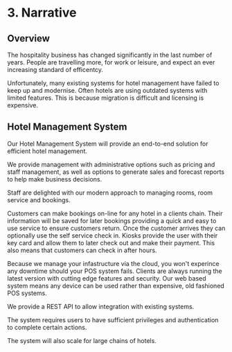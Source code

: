 # 3. Narrative

## Overview
The hospitality business has changed significantly in the last number of years.
People are travelling more, for work or leisure, and expect an ever increasing standard of efficentcy.

Unfortunately, many existing systems for hotel management have failed to keep up and modernise.
Often hotels are using outdated systems with limited features. This is because migration is difficult and licensing is expensive.

## Hotel Management System
Our Hotel Management System will provide an end-to-end solution for efficient hotel management.

We provide management with administrative options such as pricing and staff management, as well as options to generate sales and forecast reports to help make business decisions.

Staff are delighted with our modern approach to managing rooms, room service and bookings.

Customers can make bookings on-line for any hotel in a clients chain. Their information will be saved for later bookings providing a quick and easy to use service to ensure customers return. Once the customer arrives they can optionally use the self service check in. Kiosks provide the user with their key card and allow them to later check out and make their payment. This also means that customers can check in after hours.

Because we manage your infastructure via the cloud, you won't experince any downtime should your POS system fails. Clients are always running the latest version with cutting edge features and security.
Our web based system means any device can be used rather than expensive, old fashioned POS systems.

We provide a REST API to allow integration with existing systems.

The system requires users to have sufficient privileges and authentication to complete certain actions.

The system will also scale for large chains of hotels.
